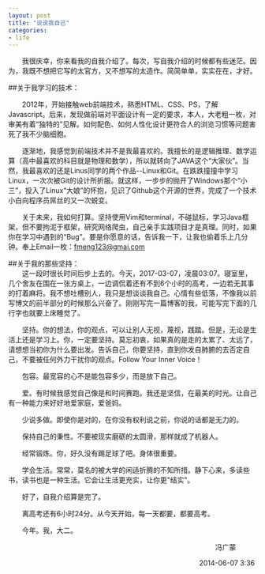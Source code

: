 ```yaml
---
layout: post
title: "说说我自己"
categories:
- life
---
```



&emsp;&emsp;我很庆幸，你来看我的自我介绍了。每次，写自我介绍的时候都有些迷茫。因为，我既不想把它写的太官方，又不想写的太造作。简简单单，实实在在，才好。

##关于我学习的技术：  


&emsp;&emsp;2012年，开始接触web前端技术，熟悉HTML、CSS、PS，了解Javascript。后来，发现做前端对平面设计有一定的要求，本人，大老粗一枚，对审美有着“独特的”见解。如何配色、如何人性化设计更符合人的浏览习惯等问题害死了我不少脑细胞。


&emsp;&emsp;逐渐地，我感觉到前端技术并不是我最喜欢的。我擅长的是逻辑推理、数学运算（高中最喜欢的科目就是物理和数学），所以就转向了JAVA这个“大家伙”。当然，我最喜欢的还是Linus同学的两个作品--Linux和Git。在跌跌撞撞中学习Linux，一次次被Git的设计所折服。就这样，一步步的抛开了Windows那个“小三”，投入了Linux“大娘”的怀抱，见识了Github这个开源的世界，完成了一个技术小白向程序员屌丝的又一次蜕变。


&emsp;&emsp;关于未来，我如何打算。坚持使用Vim和terminal，不碰鼠标，学习Java框架，但不要拘泥于框架，研究网络爬虫，自己亲手实践项目才是真理。同时，如果你在学习中遇到的“Bug”。要是你愿意的话，告诉我一下，让我也偷着乐上几分钟。奉上Email一枚：<a name="email" id="email">fmeng123@gmai.com</a>


##关于我的那些坚持：  
&emsp;&emsp;这一段时很长时间后步上去的。今天，2017-03-07，凌晨03:07。寝室里，几个舍友在围在一张方桌上，一边调侃着还有不到6个小时的高考，一边若无其事的打着麻将。我不想吐槽别人，我只是想谈谈我自己。心情有些低落，不像我以前写博文的前半部分的时候那么兴奋了。刚刚写完一篇博客的我，可能写完下面的几行字也就要上床睡觉了。

&emsp;&emsp;坚持。你的想法，你的观点，可以让别人无视，蔑视，践踏。但是，无论是生活上还是学习上。你，一定要坚持。莫忘初衷，如果真的是走的太累了、太远了，请想想当初你为什么要出发。告诉自己，你要坚持，直到你发自肺腑的去否定自己，不要被任何外力干扰你的观点。Follow Your Inner Voice！

&emsp;&emsp;包容。最宽容的心不是能包容多少，而是放下自己。

&emsp;&emsp;爱。有时候我感觉自己像是和时间赛跑。我还是坚信，在最美的时光。让自己有一种能力来好好地爱家庭，爱爸妈。

&emsp;&emsp;少说多做。即使你是对的，在你没有权利说之前，你说的话都是无力的。

&emsp;&emsp;保持自己的秉性。不要被现实磨砺的太圆滑，那样就成了机器人。

&emsp;&emsp;经常锻炼。你，好久没有踢足球了吧。身体很重要。

&emsp;&emsp;学会生活。常常，莫名的被大学的闲适折腾的不知所措。静下心来，多读些书，读书也是一种生活。它会让生活更充实，让你更"结实"。

&emsp;&emsp;好了，自我介绍算是完了。

&emsp;&emsp;离高考还有6小时24分。从今天开始，每一天都要，都要高考。

&emsp;&emsp;今年。我，大二。

<p align=right>冯广蒙&emsp;&emsp;&emsp;</p>
<p align=right>2014-06-07&nbsp;3:36&nbsp;</p>
